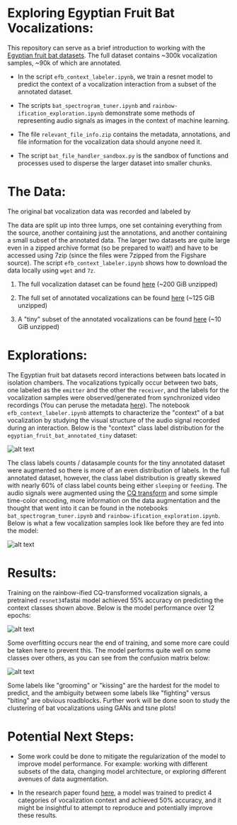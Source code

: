 Exploring Egyptian Fruit Bat Vocalizations:
===
This repository can serve as a brief introduction to working with the [Egyptian fruit bat datasets](https://www.nature.com/articles/sdata2017143). The full dataset contains ~300k vocalization samples,
~90k of which are annotated. 

* In the script `efb_context_labeler.ipynb`, we train a resnet model to predict
the context of a vocalization interaction from a subset of the annotated dataset. 

* The scripts `bat_spectrogram_tuner.ipynb` and `rainbow-ification_exploration.ipynb` demonstrate some methods of representing audio signals as images in the context of machine learning.

* The file `relevant_file_info.zip` contains the metadata, annotations, and file information for the vocalization data should anyone need it.

* The script `bat_file_handler_sandbox.py` is the sandbox of functions and processes used to disperse the larger dataset into smaller chunks.

The Data:
===
The original bat vocalization data was recorded and labeled by 

The data are split up into three lumps, one set containing everything from the source, another containing just the annotations, and another containing a small subset of the annotated data. The larger two datasets are quite large even in a zipped archive format (so be prepared to wait!) and have to be accessed using 7zip (since the files were 7zipped from the Figshare source). The script `efb_context_labeler.ipynb` shows how to download the data locally using `wget` and `7z`. 

1. The full vocalization dataset can be found [here](https://archive.org/details/egyptian_fruit_bat) (~200 GiB unzipped)

2. The full set of annotated vocalizations can be found [here](https://archive.org/details/egyptian_fruit_bat_annotated) (~125 GiB unzipped)

3. A "tiny" subset of the annotated vocalizations can be found [here](https://archive.org/details/egyptian_fruit_bat_annotated_tiny) (~10 GiB unzipped)

Explorations:
===
The Egyptian fruit bat datasets record interactions between bats located in isolation chambers. The vocalizations typically occur between two bats, one labeled as the `emitter` and the other the `receiver`, and the labels for the vocalization samples were observed/generated from synchronized video recordings (You can peruse the metadata [here](https://ia903204.us.archive.org/view_archive.php?archive=/19/items/egyptian_fruit_bat_annotated/egyptian_fruit_bat_annotated.zip&file=Metadata.pdf)). The notebook `efb_context_labeler.ipynb` attempts to characterize the "context" of a bat vocalization by studying the visual structure of the audio signal recorded during an interaction. Below is the "context" class label distribution for the `egyptian_fruit_bat_annotated_tiny` dataset: 

![alt text](https://github.com/oliver-adams-b/library/blob/main/egyptian_fruit_bat/images/class_dist_in_tiny.png)

The class labels counts / datasample counts for the tiny annotated dataset were augmented so there is more of an even distribution of labels. In the full annotated dataset, however, the class label distribution is greatly skewed with nearly 60% of class label counts being either `sleeping` or `feeding`. The audio signals were augmented using the [CQ transform](https://en.wikipedia.org/wiki/Constant-Q_transform) and some simple time-color encoding, more information on the data augmentation and the thought that went into it can be found in the notebooks `bat_spectrogram_tuner.ipynb` and `rainbow-ification_exploration.ipynb`. Below is what a few vocalization samples look like before they are fed into the model: 

![alt text](https://github.com/oliver-adams-b/library/blob/main/egyptian_fruit_bat/images/batch_context_w_rainbows.png)

Results:
===
Training on the rainbow-ified CQ-transformed vocalization signals, a pretrained `resnet34`fastai model achieved 55% accuracy on predicting the context classes shown above. Below is the model performance over 12 epochs:

![alt text](https://github.com/oliver-adams-b/library/blob/main/egyptian_fruit_bat/images/efbresnet34_training.png)

Some overfitting occurs near the end of training, and some more care could be taken here to prevent this. The model performs quite well on some classes over others, as you can see from the confusion matrix below:

![alt text](https://github.com/oliver-adams-b/library/blob/main/egyptian_fruit_bat/images/conf_matrix.png)

Some labels like "grooming" or "kissing" are the hardest for the model to predict, and the ambiguity between some labels like "fighting" versus "biting" are obvious roadblocks. Further work will be done soon to study the clustering of bat vocalizations using GANs and tsne plots!

Potential Next Steps:
===
* Some work could be done to mitigate the regularization of the model to improve model performance. For example: working with different subsets of the data, changing model architecture, or exploring different avenues of data augmentation. 

* In the research paper found [here](https://www.nature.com/articles/srep39419), a model was trained to predict 4 categories of vocalization context and achieved 50% accuracy, and it might be insightful to attempt to reproduce and potentially improve these results. 


